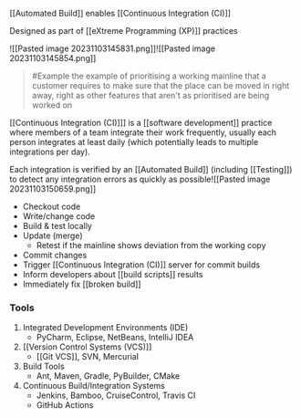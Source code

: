 [[Automated Build]] enables [[Continuous Integration (CI)]]

Designed as part of [[eXtreme Programming (XP)]] practices

![[Pasted image 20231103145831.png]]![[Pasted image 20231103145854.png]]
>	#Example 
>	the example of prioritising a working mainline that a customer requires to make sure that the place can be moved in right away, right as other features that aren't as prioritised are being worked on

[[Continuous Integration (CI)]]] is a [[software development]] practice where members of a team integrate their work frequently, usually each person integrates at least daily (which potentially leads to multiple integrations per day).

Each integration is verified by an [[Automated Build]] (including [[Testing]]) to detect any integration errors as quickly as possible![[Pasted image 20231103150659.png]]
- Checkout code
- Write/change code
- Build & test locally
- Update (merge)
	- Retest if the mainline shows deviation from the working copy
- Commit changes
- Trigger [[Continuous Integration (CI)]] server for commit builds
- Inform developers about [[build scripts]] results
- Immediately fix [[broken build]]

### Tools
1. Integrated Development Environments (IDE)
	- PyCharm, Eclipse, NetBeans, IntelliJ IDEA
2. [[Version Control Systems (VCS)]]
	- [[Git VCS]], SVN, Mercurial
3. Build Tools
	- Ant, Maven, Gradle, PyBuilder, CMake
4. Continuous Build/Integration Systems
	- Jenkins, Bamboo, CruiseControl, Travis CI
	- GitHub Actions